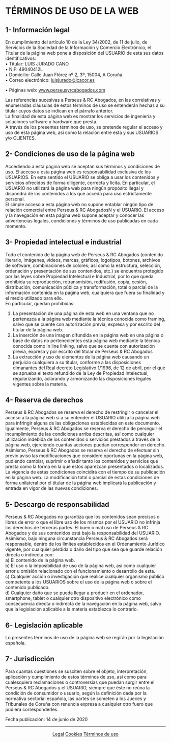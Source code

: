 # TÉRMINOS DE USO DE LA WEB

## 1- Información legal

En cumplimiento del artículo 10 de la Ley 34/2002, de 11 de julio, de Servicios de la Sociedad de la Información y Comercio Electrónico, el Titular de la página web pone a disposición del USUARIO de esta sus datos identificativos:  
• Titular: LUIS JURADO CANO  
• NIF: 49040412L  
• Domicilio: Calle Juan Flórez nº 2, 3º, 15004, A Coruña.  
• Correo electrónico: luisjurado@icacor.es

• Páginas web: www.perseusyrcabogados.com

Las referencias sucesivas a Perseus & RC Abogados, en las correlativas y enumeradas cláusulas de estos términos de uso se entenderán hechas a su titular cuyos datos se indican en el párrafo anterior.  
La finalidad de esta página web es mostrar los servicios de ingeniería y soluciones software y hardware que presta.  
A través de los presentes términos de uso, se pretende regular el acceso y uso de esta página web, así como la relación entre esta y sus USUARIOS y/o CLIENTES.

## 2- Condiciones de uso de la página web

Accediendo a esta página web se aceptan sus términos y condiciones de uso. El acceso a esta página web es responsabilidad exclusiva de los USUARIOS. En este sentido el USUARIO se obliga a usar los contenidos y servicios ofrecidos de forma diligente, correcta y lícita. En particular, el USUARIO no utilizará la página web para ningún propósito ilegal y dispondrá de los contenidos a los que acceda para uso estrictamente personal.  
El simple acceso a esta página web no supone entablar ningún tipo de relación comercial entre Perseus & RC AbogadosN y el USUARIO. El acceso y la navegación en esta página web supone aceptar y conocer las advertencias legales, condiciones y términos de uso publicadas en cada momento.

## 3- Propiedad intelectual e industrial

Todo el contenido de la página web de Perseus & RC Abogados (contenido literario, imágenes, videos, marcas, gráficos, logotipos, botones, archivos de software, combinaciones de colores; así como la estructura, selección, ordenación y presentación de sus contenidos, etc.) se encuentra protegido por las leyes sobre Propiedad Intelectual e Industrial, por lo que queda prohibida su reproducción, retransmisión, redifusión, copia, cesión, distribución, comunicación pública y transformación, total o parcial de la información contenida en la página web, cualquiera que fuera su finalidad y el medio utilizado para ello.  
En particular, quedan prohibidas:

1.  La presentación de una página de esta web en una ventana que no pertenezca a la página web mediante la técnica conocida como framing, salvo que se cuente con autorización previa, expresa y por escrito del titular de la página web.
2.  La inserción de una imagen difundida en la página web en una página o base de datos no pertenecientes esta página web mediante la técnica conocida como in line linking, salvo que se cuente con autorización previa, expresa y por escrito del titular de Perseus & RC Abogados
3.  La extracción y uso de elementos de la página web causando un perjuicio cualquiera a su titular, conforme a las disposiciones dimanantes del Real decreto Legislativo 1/1996, de 12 de abril, por el que se aprueba el texto refundido de la Ley de Propiedad Intelectual, regularizando, aclarando y armonizando las disposiciones legales vigentes sobre la materia.

## 4- Reserva de derechos

Perseus & RC Abogados se reserva el derecho de restringir o cancelar el acceso a la página web si a su entender el USUARIO utiliza la página web para infringir alguna de las obligaciones establecidas en este documento.  
Igualmente, Perseus & RC Abogados se reserva el derecho de perseguir el incumplimiento de las condiciones arriba descritas, así como cualquier utilización indebida de los contenidos o servicios prestados a través de la página web, ejerciendo cuantas acciones puedan corresponder en derecho.  
Asimismo, Perseus & RC Abogados se reserva el derecho de efectuar sin previo aviso las modificaciones que considere oportunas en la página web, pudiendo cambiar, suprimir o añadir tanto los contenidos y servicios que presta como la forma en la que estos aparezcan presentados o localizados.  
La vigencia de estas condiciones coincidirá con el tiempo de su publicación en la página web. La modificación total o parcial de estas condiciones de forma unilateral por el titular de la página web implicará la publicación y entrada en vigor de las nuevas condiciones.

## 5- Descargo de responsabilidad

Perseus & RC Abogados no garantiza que los contenidos sean precisos o libres de error o que el libre uso de los mismos por el USUARIO no infrinja los derechos de terceras partes. El buen o mal uso de Perseus & RC Abogados y de sus contenidos está bajo la responsabilidad del USUARIO.  
Asimismo, bajo ninguna circunstancia Perseus & RC Abogados será responsable, dentro de los límites establecidos en el Ordenamiento Jurídico vigente, por cualquier pérdida o daño del tipo que sea que guarde relación directa o indirecta con:  
a) El contenido de la página web.  
b) El uso o la imposibilidad de uso de la página web, así como cualquier error u omisión relacionado con el funcionamiento o desarrollo de esta.  
c) Cualquier acción o investigación que realice cualquier organismo público competente a los USUARIOS sobre el uso de la página web o sobre el contenido publicado.  
d) Cualquier daño que se pueda llegar a producir en el ordenador, smartphone, tablet o cualquier otro dispositivo electrónico como consecuencia directa o indirecta de la navegación en la página web, salvo que la legislación aplicable a la materia establezca lo contrario.

## 6- Legislación aplicable

Lo presentes términos de uso de la página web se regirán por la legislación española.

## 7- Jurisdicción

Para cuantas cuestiones se susciten sobre el objeto, interpretación, aplicación y cumplimiento de estos términos de uso, así como para cualesquiera reclamaciones o controversias que puedan surgir entre el Perseus & RC Abogados y el USUARIO, siempre que éste no reúna la condición de consumidor o usuario, según la definición dada por la normativa sectorial española, las partes se someten a los Jueces y Tribunales de Coruña con renuncia expresa a cualquier otro fuero que pudiera corresponderles.

Fecha publicación: 14 de junio de 2020  

----------------------------------------------------------------------------------------------------------------------------------------
<p align="center">
  <a href="https://perseusyrcabogados.com/legal.html" title="Legal">Legal</a>
  <a href="https://perseusyrcabogados.com/cookies.html" title="Cookies">Cookies</a>
  <a href="https://perseusyrcabogados.com/terminos.html" title="Términos de uso">Términos de uso</a>
</p>

